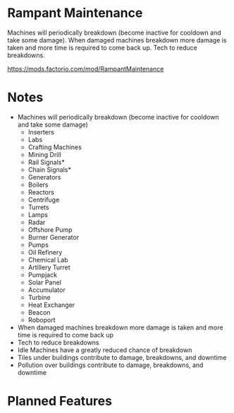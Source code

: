 # Rampant Maintenance

Machines will periodically breakdown (become inactive for cooldown and take some damage). When damaged machines breakdown more damage is taken and more time is required to come back up. Tech to reduce breakdowns.  

https://mods.factorio.com/mod/RampantMaintenance

# Notes

- Machines will periodically breakdown (become inactive for cooldown and take some damage)  
  - Inserters
  - Labs
  - Crafting Machines
  - Mining Drill
  - Rail Signals*
  - Chain Signals*
  - Generators
  - Boilers
  - Reactors
  - Centrifuge
  - Turrets
  - Lamps
  - Radar
  - Offshore Pump
  - Burner Generator
  - Pumps
  - Oil Refinery
  - Chemical Lab
  - Artillery Turret
  - Pumpjack
  - Solar Panel
  - Accumulator
  - Turbine
  - Heat Exchanger
  - Beacon
  - Roboport
- When damaged machines breakdown more damage is taken and more time is required to come back up  
- Tech to reduce breakdowns  
- Idle Machines have a greatly reduced chance of breakdown  
- Tiles under buildings contribute to damage, breakdowns, and downtime  
- Pollution over buildings contribute to damage, breakdowns, and downtime  

# Planned Features
